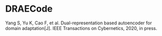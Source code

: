 # DRAECode
Yang S, Yu K, Cao F, et al. Dual-representation based autoencoder for domain adaptation[J]. IEEE Transactions on Cybernetics, 2020, in press.
